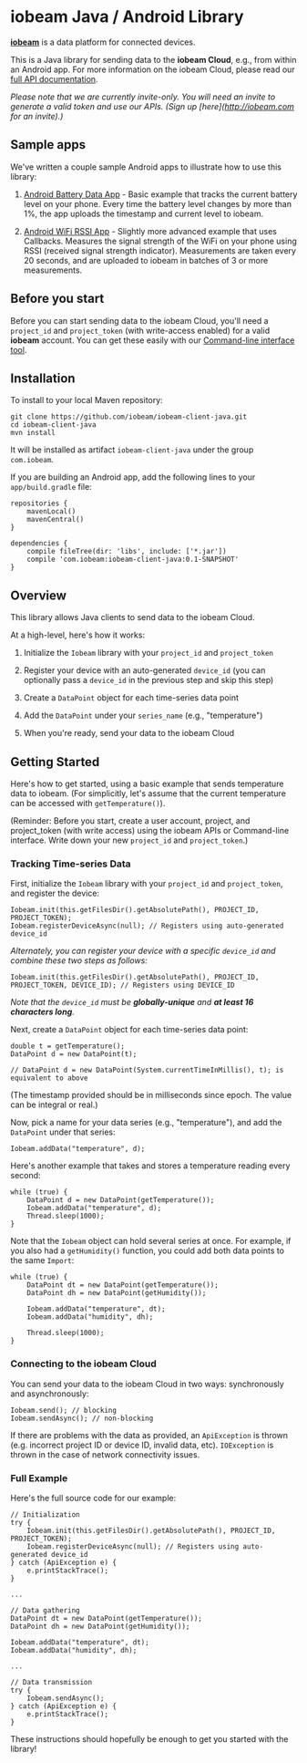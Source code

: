 # iobeam Java / Android Library

**[iobeam](http://iobeam.com)** is a data platform for connected devices. 

This is a Java library for sending data to the **iobeam Cloud**, e.g., from within an Android app.
For more information on the iobeam Cloud, please read our [full API documentation](http://docs.iobeam.com).

*Please note that we are currently invite-only. You will need an invite 
to generate a valid token and use our APIs. (Sign up [here](http://iobeam.com for an invite).)*

## Sample apps ##

We've written a couple sample Android apps to illustrate how to use this library:

1. [Android Battery Data App](https://github.com/iobeam/sample-android-battery-data) -
Basic example that tracks the current battery level on your phone. Every time the battery level
changes by more than 1%, the app uploads the timestamp and current level to iobeam.

1. [Android WiFi RSSI App](https://github.com/iobeam/sample-android-wifi-rssi) -
Slightly more advanced example that uses Callbacks. Measures the signal strength of the WiFi on your phone using RSSI
(received signal strength indicator). Measurements are taken every 20 seconds, and are uploaded to iobeam in
batches of 3 or more measurements.

## Before you start ##

Before you can start sending data to the iobeam Cloud, you'll need a `project_id` and 
`project_token` (with write-access enabled) for a valid **iobeam** account.
You can get these easily with our
[Command-line interface tool](https://github.com/iobeam/iobeam).


## Installation ##

To install to your local Maven repository:

    git clone https://github.com/iobeam/iobeam-client-java.git
    cd iobeam-client-java
    mvn install

It will be installed as artifact ```iobeam-client-java``` under the group ```com.iobeam```.

If you are building an Android app, add the following lines to your `app/build.gradle` file:

    repositories {
        mavenLocal()
        mavenCentral()
    }

    dependencies {
        compile fileTree(dir: 'libs', include: ['*.jar'])
        compile 'com.iobeam:iobeam-client-java:0.1-SNAPSHOT'
    }

## Overview ##

This library allows Java clients to send data to the iobeam Cloud. 

At a high-level, here's how it works:

1. Initialize the `Iobeam` library with your `project_id` and `project_token`

1. Register your device with an auto-generated `device_id` (you can optionally pass a `device_id` in the previous step and skip this step)

1. Create a `DataPoint` object for each time-series data point

1. Add the `DataPoint` under your `series_name` (e.g., "temperature")

1. When you're ready, send your data to the iobeam Cloud 


## Getting Started ##

Here's how to get started, using a basic example that sends temperature data to iobeam. (For simplicitly, 
let's assume that the current temperature can be accessed with `getTemperature()`).

(Reminder: Before you start, create a user account, project, and project_token (with write access) 
using the iobeam APIs or Command-line interface. Write down your new `project_id` and `project_token`.)

### Tracking Time-series Data ###

First, initialize the `Iobeam` library with your `project_id` and `project_token`, and register the device:

    Iobeam.init(this.getFilesDir().getAbsolutePath(), PROJECT_ID, PROJECT_TOKEN);
    Iobeam.registerDeviceAsync(null); // Registers using auto-generated device_id

*Alternately, you can register your device with a specific `device_id` and combine these two steps as follows:*

    Iobeam.init(this.getFilesDir().getAbsolutePath(), PROJECT_ID, PROJECT_TOKEN, DEVICE_ID); // Registers using DEVICE_ID

*Note that the `device_id` must be **globally-unique** and **at least 16 characters long**.*

Next, create a `DataPoint` object for each time-series data point:

    double t = getTemperature();
    DataPoint d = new DataPoint(t);

    // DataPoint d = new DataPoint(System.currentTimeInMillis(), t); is equivalent to above

(The timestamp provided should be in milliseconds since epoch. The value can be integral or real.)

Now, pick a name for your data series (e.g., "temperature"), and add the `DataPoint` under that 
series:

    Iobeam.addData("temperature", d);

Here's another example that takes and stores a temperature reading every second:

    while (true) {
        DataPoint d = new DataPoint(getTemperature());
        Iobeam.addData("temperature", d);
        Thread.sleep(1000);
    }

Note that the `Iobeam` object can hold several series at once. For example, 
if you also had a `getHumidity()` function, you could add both data points to the same
`Import`:

    while (true) {
        DataPoint dt = new DataPoint(getTemperature());
        DataPoint dh = new DataPoint(getHumidity());

        Iobeam.addData("temperature", dt);
        Iobeam.addData("humidity", dh);

        Thread.sleep(1000);
    }


### Connecting to the iobeam Cloud ###

You can send your data to the iobeam Cloud in two ways: synchronously and asynchronously:

    Iobeam.send(); // blocking
    Iobeam.sendAsync(); // non-blocking

If there are problems with the
data as provided, an `ApiException` is thrown (e.g. incorrect project ID or device ID, invalid data,
etc). `IOException` is thrown in the case of network connectivity issues.


### Full Example ###

Here's the full source code for our example:

    // Initialization
    try {
        Iobeam.init(this.getFilesDir().getAbsolutePath(), PROJECT_ID, PROJECT_TOKEN);
        Iobeam.registerDeviceAsync(null); // Registers using auto-generated device_id
    } catch (ApiException e) {
        e.printStackTrace();
    }

    ...

    // Data gathering
    DataPoint dt = new DataPoint(getTemperature());
    DataPoint dh = new DataPoint(getHumidity());

    Iobeam.addData("temperature", dt);
    Iobeam.addData("humidity", dh);

    ...

    // Data transmission
    try {
        Iobeam.sendAsync();
    } catch (ApiException e) {
        e.printStackTrace();
    }


These instructions should hopefully be enough to get you started with the library!
